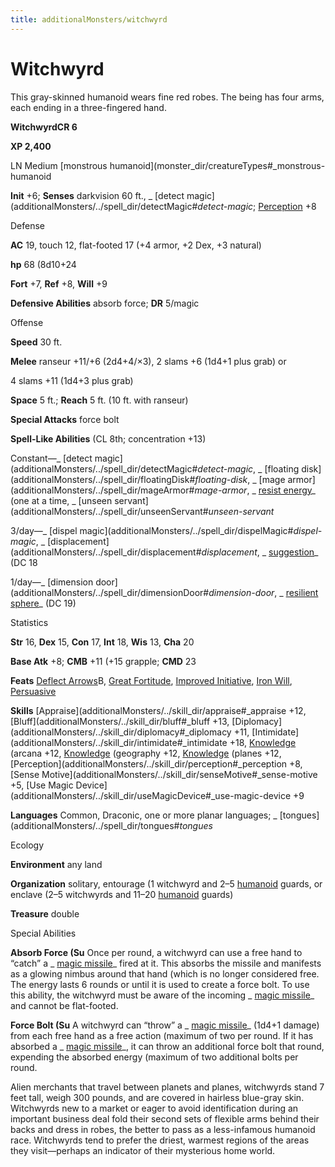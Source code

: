 ```yaml
---
title: additionalMonsters/witchwyrd
---
```

# Witchwyrd 

This gray-skinned humanoid wears fine red robes. The being has four arms, each ending in a three-fingered hand.

**WitchwyrdCR 6**

**XP 2,400**

LN Medium [monstrous humanoid](monster_dir/creatureTypes#_monstrous-humanoid

**Init** +6; **Senses** darkvision 60 ft., _ [detect magic](additionalMonsters/../spell_dir/detectMagic#_detect-magic_; [Perception](additionalMonsters/../skill_dir/perception#_perception) +8

Defense

**AC** 19, touch 12, flat-footed 17 (+4 armor, +2 Dex, +3 natural)

**hp** 68 (8d10+24

**Fort** +7, **Ref** +8, **Will** +9

**Defensive Abilities** absorb force; **DR** 5/magic

Offense

**Speed** 30 ft.

**Melee** ranseur +11/+6 (2d4+4/×3), 2 slams +6 (1d4+1 plus grab) or

4 slams +11 (1d4+3 plus grab)

**Space** 5 ft.; **Reach** 5 ft. (10 ft. with ranseur)

**Special Attacks** force bolt

**Spell-Like Abilities** (CL 8th; concentration +13)

Constant—_ [detect magic](additionalMonsters/../spell_dir/detectMagic#_detect-magic_, _ [floating disk](additionalMonsters/../spell_dir/floatingDisk#_floating-disk_, _ [mage armor](additionalMonsters/../spell_dir/mageArmor#_mage-armor_, _ [resist energy](additionalMonsters/../spell_dir/resistEnergy#_resist-energy)_ (one at a time, _ [unseen servant](additionalMonsters/../spell_dir/unseenServant#_unseen-servant_

3/day—_ [dispel magic](additionalMonsters/../spell_dir/dispelMagic#_dispel-magic_, _ [displacement](additionalMonsters/../spell_dir/displacement#_displacement_, _ [suggestion](additionalMonsters/../spell_dir/suggestion#_suggestion)_ (DC 18

1/day—_ [dimension door](additionalMonsters/../spell_dir/dimensionDoor#_dimension-door_, _ [resilient sphere](additionalMonsters/../spell_dir/resilientSphere#_resilient-sphere)_ (DC 19)

Statistics

**Str** 16, **Dex** 15, **Con** 17, **Int** 18, **Wis** 13, **Cha** 20

**Base Atk** +8; **CMB** +11 (+15 grapple; **CMD** 23

**Feats** [Deflect Arrows](additionalMonsters/../feats#_deflect-arrows)B, [Great Fortitude](additionalMonsters/../feats#_great-fortitude), [Improved Initiative](additionalMonsters/../feats#_improved-initiative), [Iron Will](additionalMonsters/../feats#_iron-will), [Persuasive](additionalMonsters/../feats#_persuasive)

**Skills** [Appraise](additionalMonsters/../skill_dir/appraise#_appraise +12, [Bluff](additionalMonsters/../skill_dir/bluff#_bluff +13, [Diplomacy](additionalMonsters/../skill_dir/diplomacy#_diplomacy +11, [Intimidate](additionalMonsters/../skill_dir/intimidate#_intimidate +18, [Knowledge](additionalMonsters/../skill_dir/knowledge#_knowledge) (arcana +12, [Knowledge](additionalMonsters/../skill_dir/knowledge#_knowledge) (geography +12, [Knowledge](additionalMonsters/../skill_dir/knowledge#_knowledge) (planes +12, [Perception](additionalMonsters/../skill_dir/perception#_perception +8, [Sense Motive](additionalMonsters/../skill_dir/senseMotive#_sense-motive +5, [Use Magic Device](additionalMonsters/../skill_dir/useMagicDevice#_use-magic-device +9

**Languages** Common, Draconic, one or more planar languages; _ [tongues](additionalMonsters/../spell_dir/tongues#_tongues_

Ecology

**Environment** any land

**Organization** solitary, entourage (1 witchwyrd and 2–5 [humanoid](monster_dir/creatureTypes#_humanoid) guards, or enclave (2–5 witchwyrds and 11–20 [humanoid](monster_dir/creatureTypes#_humanoid) guards)

**Treasure** double

Special Abilities

**Absorb Force (Su** Once per round, a witchwyrd can use a free hand to “catch” a _ [magic missile](additionalMonsters/../spell_dir/magicMissile#_magic-missile)_ fired at it. This absorbs the missile and manifests as a glowing nimbus around that hand (which is no longer considered free. The energy lasts 6 rounds or until it is used to create a force bolt. To use this ability, the witchwyrd must be aware of the incoming _ [magic missile](additionalMonsters/../spell_dir/magicMissile#_magic-missile)_ and cannot be flat-footed.

**Force Bolt (Su** A witchwyrd can “throw” a _ [magic missile](additionalMonsters/../spell_dir/magicMissile#_magic-missile)_ (1d4+1 damage) from each free hand as a free action (maximum of two per round. If it has absorbed a _ [magic missile](additionalMonsters/../spell_dir/magicMissile#_magic-missile)_, it can throw an additional force bolt that round, expending the absorbed energy (maximum of two additional bolts per round.

Alien merchants that travel between planets and planes, witchwyrds stand 7 feet tall, weigh 300 pounds, and are covered in hairless blue-gray skin. Witchwyrds new to a market or eager to avoid identification during an important business deal fold their second sets of flexible arms behind their backs and dress in robes, the better to pass as a less-infamous humanoid race. Witchwyrds tend to prefer the driest, warmest regions of the areas they visit—perhaps an indicator of their mysterious home world.


